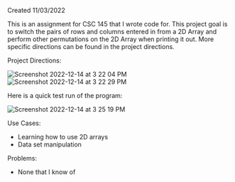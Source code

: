 Created 11/03/2022

This is an assignment for CSC 145 that I wrote code for. This project goal is to switch the pairs of rows and columns entered in from a 2D Array and perform other permutations on the 2D Array when printing it out. More specific directions can be found in the project directions.

Project Directions:

![Screenshot 2022-12-14 at 3 22 04 PM](https://user-images.githubusercontent.com/104415326/207717476-861a062d-a5ae-4c5d-ac16-4ee9e62a95b8.jpg)
![Screenshot 2022-12-14 at 3 22 29 PM](https://user-images.githubusercontent.com/104415326/207717524-2a49fb05-e30c-4f32-a75a-6cf7c4e47fe9.jpg)

Here is a quick test run of the program:

![Screenshot 2022-12-14 at 3 25 19 PM](https://user-images.githubusercontent.com/104415326/207718027-2abfaf67-3677-47ab-8f78-649c55712536.jpg)

Use Cases:

 - Learning how to use 2D arrays
 - Data set manipulation
 
Problems:

 - None that I know of
